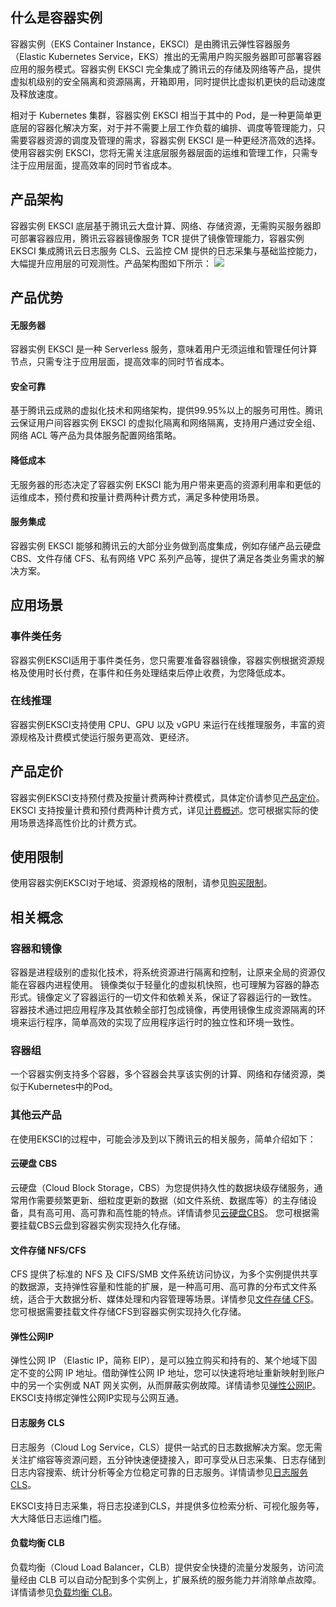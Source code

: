 
## 什么是容器实例
容器实例（EKS Container Instance，EKSCI）是由腾讯云弹性容器服务（Elastic Kubernetes Service，EKS）推出的无需用户购买服务器即可部署容器应用的服务模式。容器实例 EKSCI 完全集成了腾讯云的存储及网络等产品，提供虚拟机级别的安全隔离和资源隔离，开箱即用，同时提供比虚拟机更快的启动速度及释放速度。

相对于 Kubernetes 集群，容器实例 EKSCI 相当于其中的 Pod，是一种更简单更底层的容器化解决方案，对于并不需要上层工作负载的编排、调度等管理能力，只需要容器资源的调度及管理的需求，容器实例 EKSCI 是一种更经济高效的选择。使用容器实例 EKSCI，您将无需关注底层服务器层面的运维和管理工作，只需专注于应用层面，提高效率的同时节省成本。


## 产品架构
容器实例 EKSCI 底层基于腾讯云大盘计算、网络、存储资源，无需购买服务器即可部署容器应用，腾讯云容器镜像服务 TCR 提供了镜像管理能力，容器实例 EKSCI 集成腾讯云日志服务 CLS、云监控 CM 提供的日志采集与基础监控能力，大幅提升应用层的可观测性。产品架构图如下所示：
![](https://main.qcloudimg.com/raw/729b46f0431f3b7ecd08b7f2f4a52456.png)


## 产品优势
#### 无服务器
容器实例 EKSCI 是一种 Serverless 服务，意味着用户无须运维和管理任何计算节点，只需专注于应用层面，提高效率的同时节省成本。

#### 安全可靠
基于腾讯云成熟的虚拟化技术和网络架构，提供99.95%以上的服务可用性。腾讯云保证用户间容器实例 EKSCI 的虚拟化隔离和网络隔离，支持用户通过安全组、网络 ACL 等产品为具体服务配置网络策略。

#### 降低成本
无服务器的形态决定了容器实例 EKSCI 能为用户带来更高的资源利用率和更低的运维成本，预付费和按量计费两种计费方式，满足多种使用场景。

#### 服务集成
容器实例 EKSCI 能够和腾讯云的大部分业务做到高度集成，例如存储产品云硬盘 CBS、文件存储 CFS、私有网络 VPC 系列产品等，提供了满足各类业务需求的解决方案。


## 应用场景
### 事件类任务
容器实例EKSCI适用于事件类任务，您只需要准备容器镜像，容器实例根据资源规格及使用时长付费，在事件和任务处理结束后停止收费，为您降低成本。

### 在线推理
容器实例EKSCI支持使用 CPU、GPU 以及 vGPU 来运行在线推理服务，丰富的资源规格及计费模式使运行服务更高效、更经济。


## 产品定价
容器实例EKSCI支持预付费及按量计费两种计费模式，具体定价请参见[产品定价](https://cloud.tencent.com/document/product/457/39806)。
EKSCI 支持按量计费和预付费两种计费方式，详见[计费概述](https://cloud.tencent.com/document/product/457/39807)。您可根据实际的使用场景选择高性价比的计费方式。


## 使用限制
使用容器实例EKSCI对于地域、资源规格的限制，请参见[购买限制](https://cloud.tencent.com/document/product/457/39821)。

## 相关概念
### 容器和镜像
容器是进程级别的虚拟化技术，将系统资源进行隔离和控制，让原来全局的资源仅能在容器内进程使用。
镜像类似于轻量化的虚拟机快照，也可理解为容器的静态形式。镜像定义了容器运行的一切文件和依赖关系，保证了容器运行的一致性。
容器技术通过把应用程序及其依赖全部打包成镜像，再使用镜像生成资源隔离的环境来运行程序，简单高效的实现了应用程序运行时的独立性和环境一致性。
### 容器组
一个容器实例支持多个容器，多个容器会共享该实例的计算、网络和存储资源，类似于Kubernetes中的Pod。
### 其他云产品
在使用EKSCI的过程中，可能会涉及到以下腾讯云的相关服务，简单介绍如下：
#### 云硬盘 CBS
云硬盘（Cloud Block Storage，CBS）为您提供持久性的数据块级存储服务，通常用作需要频繁更新、细粒度更新的数据（如文件系统、数据库等）的主存储设备，具有高可用、高可靠和高性能的特点。详情请参见[云硬盘CBS](https://cloud.tencent.com/document/product/362/2345)。
您可根据需要挂载CBS云盘到容器实例实现持久化存储。

#### 文件存储 NFS/CFS
CFS 提供了标准的 NFS 及 CIFS/SMB 文件系统访问协议，为多个实例提供共享的数据源，支持弹性容量和性能的扩展，是一种高可用、高可靠的分布式文件系统，适合于大数据分析、媒体处理和内容管理等场景。详情参见[文件存储 CFS](https://cloud.tencent.com/document/product/582/9127)。
您可根据需要挂载文件存储CFS到容器实例实现持久化存储。

#### 弹性公网IP
弹性公网 IP （Elastic IP，简称 EIP），是可以独立购买和持有的、某个地域下固定不变的公网 IP 地址。借助弹性公网 IP 地址，您可以快速将地址重新映射到账户中的另一个实例或 NAT 网关实例，从而屏蔽实例故障。详情请参见[弹性公网IP](https://cloud.tencent.com/document/product/213/5733)。
EKSCI支持绑定弹性公网IP实现与公网互通。

#### 日志服务 CLS
日志服务（Cloud Log Service，CLS）提供一站式的日志数据解决方案。您无需关注扩缩容等资源问题，五分钟快速便捷接入，即可享受从日志采集、日志存储到日志内容搜索、统计分析等全方位稳定可靠的日志服务。详情请参见[日志服务 CLS](https://cloud.tencent.com/document/product/614/11254)。

EKSCI支持日志采集，将日志投递到CLS，并提供多位检索分析、可视化服务等，大大降低日志运维门槛。
#### 负载均衡 CLB
负载均衡（Cloud Load Balancer，CLB）提供安全快捷的流量分发服务，访问流量经由 CLB 可以自动分配到多个实例上，扩展系统的服务能力并消除单点故障。详情请参见[负载均衡 CLB](https://cloud.tencent.com/document/product/214/524)。
